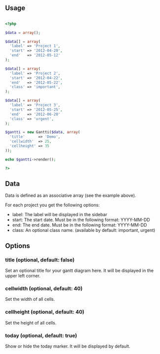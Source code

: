 ## Usage

```php

<?php

$data = array();

$data[] = array(
  'label' => 'Project 1',
  'start' => '2012-04-20', 
  'end'   => '2012-05-12'
);

$data[] = array(
  'label' => 'Project 2',
  'start' => '2012-04-22', 
  'end'   => '2012-05-22', 
  'class' => 'important',
);

$data[] = array(
  'label' => 'Project 3',
  'start' => '2012-05-25', 
  'end'   => '2012-06-20'
  'class' => 'urgent',
);

$gantti = new Gantti($data, array(
  'title'      => 'Demo',
  'cellwidth'  => 25,
  'cellheight' => 35
));

echo $gantti->render();

?>

```

## Data

Data is defined as an associative array (see the example above).

For each project you get the following options:

- label: The label will be displayed in the sidebar
- start: The start date. Must be in the following format: YYYY-MM-DD
- end: The end date. Must be in the following format: YYYY-MM-DD
- class: An optional class name. (available by default: important, urgent)


## Options

### title (optional, default: false)

Set an optional title for your gantt diagram here. 
It will be displayed in the upper left corner.

### cellwidth (optional, default: 40)

Set the width of all cells.

### cellheight (optional, default: 40)

Set the height of all cells.

### today (optional, default: true)

Show or hide the today marker. It will be displayed by default.